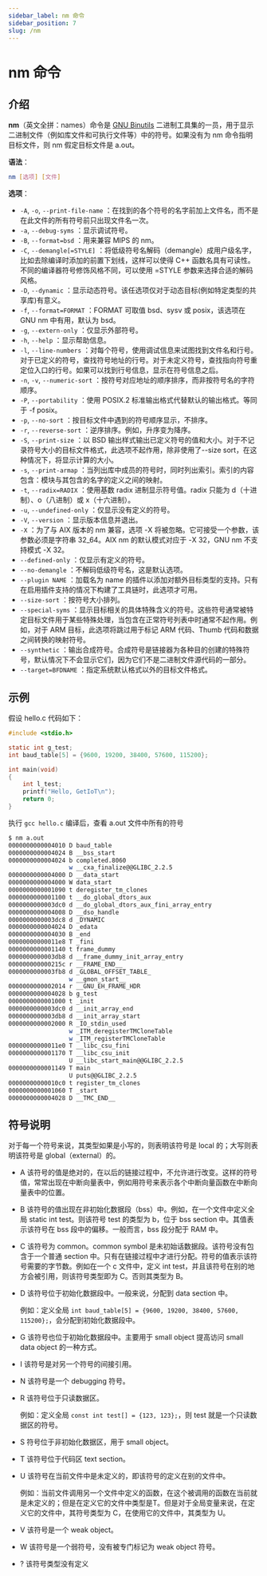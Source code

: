 ```yaml
---
sidebar_label: nm 命令
sidebar_position: 7
slug: /nm
---
```


# nm 命令



## 介绍

**nm**（英文全拼：names）命令是 [GNU Binutils](https://www.gnu.org/software/binutils/) 二进制工具集的一员，用于显示二进制文件（例如库文件和可执行文件等）中的符号。如果没有为 nm 命令指明目标文件，则 nm 假定目标文件是 a.out。

**语法**：

```bash
nm [选项] [文件]
```

**选项**：

- `-A`, `-o`, `--print-file-name` ：在找到的各个符号的名字前加上文件名，而不是在此文件的所有符号前只出现文件名一次。
- `-a`, `--debug-syms` ：显示调试符号。
- `-B`, `--format=bsd` ：用来兼容 MIPS 的 nm。
- `-C`, `--demangle[=STYLE]` ：将低级符号名解码（demangle）成用户级名字，比如去除编译时添加的前置下划线，这样可以使得 C++ 函数名具有可读性。不同的编译器符号修饰风格不同，可以使用 =STYLE 参数来选择合适的解码风格。
- `-D`, `--dynamic` ：显示动态符号。该任选项仅对于动态目标(例如特定类型的共享库)有意义。
- `-f`, `--format=FORMAT` ：FORMAT 可取值 bsd、sysv 或 posix，该选项在 GNU nm 中有用，默认为 bsd。
- `-g`, `--extern-only` ：仅显示外部符号。
- `-h`, `--help` ：显示帮助信息。
- `-l`, `--line-numbers` ：对每个符号，使用调试信息来试图找到文件名和行号。对于已定义的符号，查找符号地址的行号。对于未定义符号，查找指向符号重定位入口的行号。如果可以找到行号信息，显示在符号信息之后。
- `-n`, `-v`, `--numeric-sort` ：按符号对应地址的顺序排序，而非按符号名的字符顺序。
- `-P`, `--portability` ：使用 POSIX.2 标准输出格式代替默认的输出格式。等同于 -f posix。
- `-p`, `--no-sort` ：按目标文件中遇到的符号顺序显示，不排序。
- `-r`, `--reverse-sort` ：逆序排序。例如，升序变为降序。
- `-S`, `--print-size` ：以 BSD 输出样式输出已定义符号的值和大小。对于不记录符号大小的目标文件格式，此选项不起作用，除非使用了--size sort，在这种情况下，将显示计算的大小。
- `-s`, `--print-armap` ：当列出库中成员的符号时，同时列出索引。索引的内容包含：模块与其包含的名字的定义之间的映射。
- `-t`, `--radix=RADIX` ：使用基数 radix 进制显示符号值。radix 只能为 d（十进制）、o（八进制）或 x（十六进制）。
- `-u`, `--undefined-only` ：仅显示没有定义的符号。
- `-V`, `--version` ：显示版本信息并退出。
- `-X` ：为了与 AIX 版本的 nm 兼容，选项 -X 将被忽略。它可接受一个参数，该参数必须是字符串 32_64。AIX nm 的默认模式对应于 -X 32，GNU nm 不支持模式 -X 32。
- `--defined-only` ：仅显示有定义的符号。
- `--no-demangle` ：不解码低级符号名，这是默认选项。
- `--plugin NAME` ：加载名为 name 的插件以添加对额外目标类型的支持。只有在启用插件支持的情况下构建了工具链时，此选项才可用。
- `--size-sort` ：按符号大小排列。
- `--special-syms` ：显示目标相关的具体特殊含义的符号。这些符号通常被特定目标文件用于某些特殊处理，当包含在正常符号列表中时通常不起作用。例如，对于 ARM 目标，此选项将跳过用于标记 ARM 代码、Thumb 代码和数据之间转换的映射符号。
- `--synthetic` ：输出合成符号。合成符号是链接器为各种目的创建的特殊符号，默认情况下不会显示它们，因为它们不是二进制文件源代码的一部分。
- `--target=BFDNAME` ：指定系统默认格式以外的目标文件格式。



## 示例

假设 hello.c 代码如下：

```c
#include <stdio.h>

static int g_test;
int baud_table[5] = {9600, 19200, 38400, 57600, 115200};

int main(void)
{
    int l_test;
    printf("Hello, GetIoT\n");
    return 0;
}
```

执行 `gcc hello.c` 编译后，查看 a.out 文件中所有的符号

```bash
$ nm a.out 
0000000000004010 D baud_table
0000000000004024 B __bss_start
0000000000004024 b completed.8060
                 w __cxa_finalize@@GLIBC_2.2.5
0000000000004000 D __data_start
0000000000004000 W data_start
0000000000001090 t deregister_tm_clones
0000000000001100 t __do_global_dtors_aux
0000000000003dc0 d __do_global_dtors_aux_fini_array_entry
0000000000004008 D __dso_handle
0000000000003dc8 d _DYNAMIC
0000000000004024 D _edata
0000000000004030 B _end
00000000000011e8 T _fini
0000000000001140 t frame_dummy
0000000000003db8 d __frame_dummy_init_array_entry
000000000000215c r __FRAME_END__
0000000000003fb8 d _GLOBAL_OFFSET_TABLE_
                 w __gmon_start__
0000000000002014 r __GNU_EH_FRAME_HDR
0000000000004028 b g_test
0000000000001000 t _init
0000000000003dc0 d __init_array_end
0000000000003db8 d __init_array_start
0000000000002000 R _IO_stdin_used
                 w _ITM_deregisterTMCloneTable
                 w _ITM_registerTMCloneTable
00000000000011e0 T __libc_csu_fini
0000000000001170 T __libc_csu_init
                 U __libc_start_main@@GLIBC_2.2.5
0000000000001149 T main
                 U puts@@GLIBC_2.2.5
00000000000010c0 t register_tm_clones
0000000000001060 T _start
0000000000004028 D __TMC_END__
```



## 符号说明

对于每一个符号来说，其类型如果是小写的，则表明该符号是 local 的；大写则表明该符号是 global（external）的。

- A 该符号的值是绝对的，在以后的链接过程中，不允许进行改变。这样的符号值，常常出现在中断向量表中，例如用符号来表示各个中断向量函数在中断向量表中的位置。

- B 该符号的值出现在非初始化数据段（bss）中。例如，在一个文件中定义全局 static int test。则该符号 test 的类型为 b，位于 bss section 中。其值表示该符号在 bss 段中的偏移。一般而言，bss 段分配于 RAM 中。

- C 该符号为 common。common symbol 是未初始话数据段。该符号没有包含于一个普通 section 中。只有在链接过程中才进行分配。符号的值表示该符号需要的字节数。例如在一个 c 文件中，定义 int test，并且该符号在别的地方会被引用，则该符号类型即为 C。否则其类型为 B。

- D 该符号位于初始化数据段中。一般来说，分配到 data section 中。

  例如：定义全局 `int baud_table[5] = {9600, 19200, 38400, 57600, 115200};`，会分配到初始化数据段中。

- G 该符号也位于初始化数据段中。主要用于 small object 提高访问 small data object 的一种方式。

- I 该符号是对另一个符号的间接引用。

- N 该符号是一个 debugging 符号。

- R 该符号位于只读数据区。

  例如：定义全局 `const int test[] = {123, 123};`，则 test 就是一个只读数据区的符号。

- S 符号位于非初始化数据区，用于 small object。

- T 该符号位于代码区 text section。

- U 该符号在当前文件中是未定义的，即该符号的定义在别的文件中。

  例如：当前文件调用另一个文件中定义的函数，在这个被调用的函数在当前就是未定义的；但是在定义它的文件中类型是T。但是对于全局变量来说，在定义它的文件中，其符号类型为 C，在使用它的文件中，其类型为 U。

- V 该符号是一个 weak object。

- W 该符号是一个弱符号，没有被专门标记为 weak object 符号。

- ? 该符号类型没有定义



